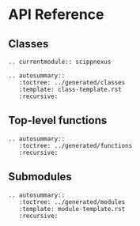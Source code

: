 # API Reference

## Classes

```{eval-rst}
.. currentmodule:: scippnexus

.. autosummary::
   :toctree: ../generated/classes
   :template: class-template.rst
   :recursive:
```

## Top-level functions

```{eval-rst}
.. autosummary::
   :toctree: ../generated/functions
   :recursive:
```

## Submodules

```{eval-rst}
.. autosummary::
   :toctree: ../generated/modules
   :template: module-template.rst
   :recursive:
```